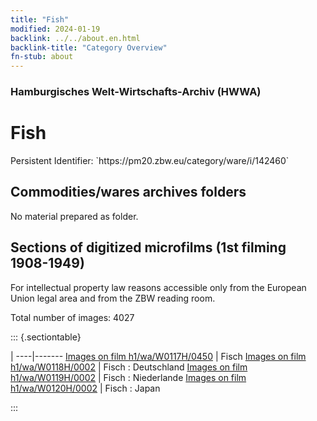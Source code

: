 ```yaml
---
title: "Fish"
modified: 2024-01-19
backlink: ../../about.en.html
backlink-title: "Category Overview"
fn-stub: about
---
```


### Hamburgisches Welt-Wirtschafts-Archiv (HWWA)

# Fish

<div class="hint">Persistent Identifier: `https://pm20.zbw.eu/category/ware/i/142460`</div>







## Commodities/wares archives folders





No material prepared as folder.



<a id="filmsections" />

## Sections of digitized microfilms (1st filming 1908-1949)

<p>For intellectual property law reasons accessible only from the European Union legal area and from the ZBW reading room.</p>



<p>Total number of images: 4027</p>




::: {.sectiontable}

 | 
----|-------
<a class="btn" href="https://pm20.zbw.eu/film/h1/wa/W0117H/0450" rel="nofollow">Images on film h1/wa/W0117H/0450</a> | Fisch
<a class="btn" href="https://pm20.zbw.eu/film/h1/wa/W0118H/0002" rel="nofollow">Images on film h1/wa/W0118H/0002</a> | Fisch : Deutschland
<a class="btn" href="https://pm20.zbw.eu/film/h1/wa/W0119H/0002" rel="nofollow">Images on film h1/wa/W0119H/0002</a> | Fisch : Niederlande
<a class="btn" href="https://pm20.zbw.eu/film/h1/wa/W0120H/0002" rel="nofollow">Images on film h1/wa/W0120H/0002</a> | Fisch : Japan


:::
















